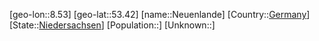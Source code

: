 ﻿---
location: [53.42,8.53]
type: City
tags:
- geo/City


SpocWebEntityId: 32812
isDeleted: false
confidential: public

---
[geo-lon::8.53]
[geo-lat::53.42]
[name::Neuenlande]
[Country::[Germany](geo/Continent/Europe/Germany.md)]
[State::[Niedersachsen](geo/Continent/Europe/Germany/Niedersachsen.md)]
[Population::]
[Unknown::]

